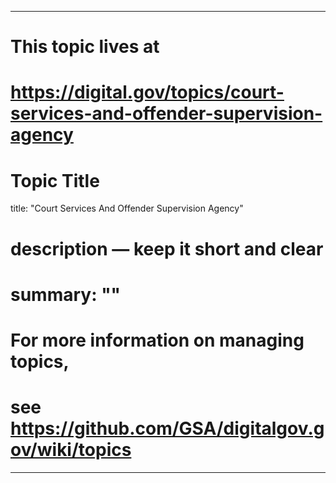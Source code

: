 
---
# This topic lives at
# https://digital.gov/topics/court-services-and-offender-supervision-agency

# Topic Title
title: "Court Services And Offender Supervision Agency"

# description — keep it short and clear
# summary: ""


# For more information on managing topics,
# see https://github.com/GSA/digitalgov.gov/wiki/topics
---